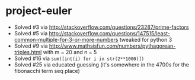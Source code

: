 project-euler
=============
* Solved #3 via http://stackoverflow.com/questions/23287/prime-factors
* Solved #5 via http://stackoverflow.com/questions/147515/least-common-multiple-for-3-or-more-numbers tweaked for python 3
* Solved #9 via http://www.mathsisfun.com/numbers/pythagorean-triples.html with m = 20 and n = 5
* Solved #16 via ```sum([int(i) for i in str(2**1000)])```
* Solved #25 via educated guessing (it's somewhere in the 4700s for the fibonacchi term seq place)

